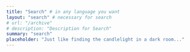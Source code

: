```yaml
---
title: "Search" # in any language you want
layout: "search" # necessary for search
# url: "/archive"
# description: "Description for Search"
summary: "search"
placeholder: "Just like finding the candlelight in a dark room..."
---
```


<!-- To hide a particular page from being searched, add it in post's frontmatter -->
<!-- searchHidden: true -->